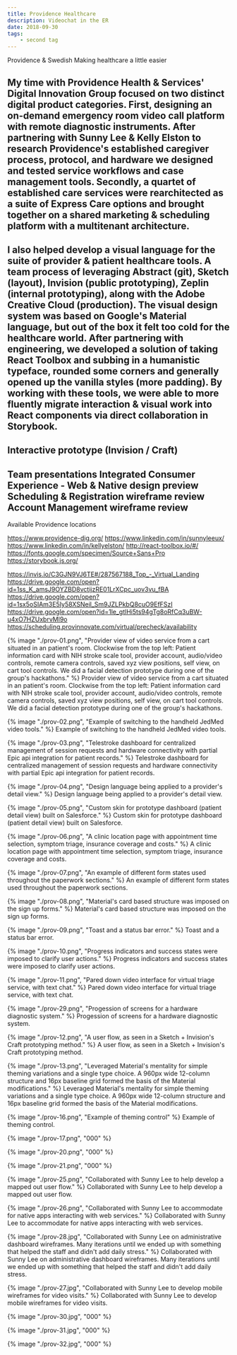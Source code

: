 ```yaml
---
title: Providence Healthcare
description: Videochat in the ER
date: 2018-09-30
tags: 
    - second tag
---
```


Providence & Swedish
Making healthcare a little easier

My time with Providence Health & Services' Digital Innovation Group focused on two distinct digital product categories. First, designing an on-demand emergency room video call platform with remote diagnostic instruments. After partnering with Sunny Lee & Kelly Elston to research Providence's established caregiver process, protocol, and hardware we designed and tested service workflows and case management tools.  Secondly, a quartet of established care services were rearchitected as a suite of Express Care options and brought together on a shared marketing & scheduling platform with a multitenant architecture.
-
I also helped develop a visual language for the suite of provider & patient healthcare tools. A team process of leveraging Abstract (git), Sketch (layout), Invision (public prototyping), Zeplin (internal prototyping), along with the Adobe Creative Cloud (production). The visual design system was based on Google's Material language, but out of the box it felt too cold for the healthcare world. After partnering with engineering, we developed a solution of taking React Toolbox and subbing in a humanistic typeface, rounded some corners and generally opened up the vanilla styles (more padding). By working with these tools, we were able to more fluently migrate interaction & visual work into React components via direct collaboration in Storybook.
-
Interactive prototype (Invision / Craft)
-
Team presentations
Integrated Consumer Experience - Web & Native design preview
Scheduling & Registration wireframe review
Account Management wireframe review
-
Available Providence locations

https://www.providence-dig.org/
https://www.linkedin.com/in/sunnyleeux/
https://www.linkedin.com/in/kellyelston/
http://react-toolbox.io/#/
https://fonts.google.com/specimen/Source+Sans+Pro
https://storybook.js.org/

https://invis.io/C3GJN9VJ6TE#/287567188_Top_-_Virtual_Landing
https://drive.google.com/open?id=1ss_K_amsJ9OYZBD8vctijzRE01LrXCpc_uov3vu_fBA
https://drive.google.com/open?id=1sx5oSIAm3E5Iy58XSNeil_Sm9JZLPkbQ8cuO9EfFSzI
https://drive.google.com/open?id=1le_gtlHi5ts94gTg8oRfCq3uBW-u4xO7HZUxbrvMl9o
https://scheduling.provinnovate.com/virtual/precheck/availability


{% image "./prov-01.png", "Provider view of video service from a cart situated in an patient's room. Clockwise from the top left: Patient information card with NIH stroke scale tool, provider account, audio/video controls, remote camera controls, saved xyz view positions, self view, on cart tool controls. We did a facial detection prototype during one of the group's hackathons." %}
Provider view of video service from a cart situated in an patient's room. Clockwise from the top left: Patient information card with NIH stroke scale tool, provider account, audio/video controls, remote camera controls, saved xyz view positions, self view, on cart tool controls. We did a facial detection prototype during one of the group's hackathons.

{% image "./prov-02.png", "Example of switching to the handheld JedMed video tools." %}
Example of switching to the handheld JedMed video tools.

{% image "./prov-03.png", "Telestroke dashboard for centralized management of session requests and hardware connectivity with partial Epic api integration for patient records." %}
Telestroke dashboard for centralized management of session requests and hardware connectivity with partial Epic api integration for patient records.

{% image "./prov-04.png", "Design language being applied to a provider's detail view." %}
Design language being applied to a provider's detail view.

{% image "./prov-05.png", "Custom skin for prototype dashboard (patient detail view) built on Salesforce." %}
Custom skin for prototype dashboard (patient detail view) built on Salesforce.

{% image "./prov-06.png", "A clinic location page with appointment time selection, symptom triage, insurance coverage and costs." %}
A clinic location page with appointment time selection, symptom triage, insurance coverage and costs.

<div class="two-column">

{% image "./prov-07.png", "An example of different form states used throughout the paperwork sections." %}
An example of different form states used throughout the paperwork sections.

{% image "./prov-08.png", "Material's card based structure was imposed on the sign up forms." %}
Material's card based structure was imposed on the sign up forms.

{% image "./prov-09.png", "Toast and a status bar error." %}
Toast and a status bar error.

{% image "./prov-10.png", "Progress indicators and success states were imposed to clarify user actions." %}
Progress indicators and success states were imposed to clarify user actions.

{% image "./prov-11.png", "Pared down video interface for virtual triage service, with text chat." %}
Pared down video interface for virtual triage service, with text chat.

{% image "./prov-29.png", "Progession of screens for a hardware diagnostic system." %}
Progession of screens for a hardware diagnostic system.

</div>

{% image "./prov-12.png", "A user flow, as seen in a Sketch + Invision's Craft prototyping method." %}
A user flow, as seen in a Sketch + Invision's Craft prototyping method.

{% image "./prov-13.png", "Leveraged Material's mentality for simple theming variations and a single type choice. A 960px wide 12-column structure and 16px baseline grid formed the basis of the Material modifications." %}
Leveraged Material's mentality for simple theming variations and a single type choice. A 960px wide 12-column structure and 16px baseline grid formed the basis of the Material modifications.

<div class="two-column">

{% image "./prov-16.png", "Example of theming control" %}
Example of theming control.

{% image "./prov-17.png", "000" %}

{% image "./prov-20.png", "000" %}

{% image "./prov-21.png", "000" %}

</div>

{% image "./prov-25.png", "Collaborated with Sunny Lee to help develop a mapped out user flow." %}
Collaborated with Sunny Lee to help develop a mapped out user flow.

{% image "./prov-26.png", "Collaborated with Sunny Lee to accommodate for native apps interacting with web services." %}
Collaborated with Sunny Lee to accommodate for native apps interacting with web services.

{% image "./prov-28.jpg", "Collaborated with Sunny Lee on administrative dashboard wireframes. Many iterations until we ended up with something that helped the staff and didn't add daily stress." %}
Collaborated with Sunny Lee on administrative dashboard wireframes. Many iterations until we ended up with something that helped the staff and didn't add daily stress.

{% image "./prov-27.jpg", "Collaborated with Sunny Lee to develop mobile wireframes for video visits." %}
Collaborated with Sunny Lee to develop mobile wireframes for video visits.

<div class="three-column">

{% image "./prov-30.jpg", "000" %}

{% image "./prov-31.jpg", "000" %}

{% image "./prov-32.jpg", "000" %}


</div>



